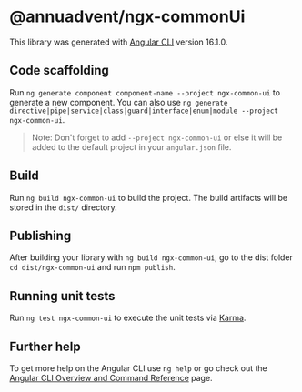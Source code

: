 # @annuadvent/ngx-commonUi

This library was generated with [Angular CLI](https://github.com/angular/angular-cli) version 16.1.0.

## Code scaffolding

Run `ng generate component component-name --project ngx-common-ui` to generate a new component. You can also use `ng generate directive|pipe|service|class|guard|interface|enum|module --project ngx-common-ui`.

> Note: Don't forget to add `--project ngx-common-ui` or else it will be added to the default project in your `angular.json` file.

## Build

Run `ng build ngx-common-ui` to build the project. The build artifacts will be stored in the `dist/` directory.

## Publishing

After building your library with `ng build ngx-common-ui`, go to the dist folder `cd dist/ngx-common-ui` and run `npm publish`.

## Running unit tests

Run `ng test ngx-common-ui` to execute the unit tests via [Karma](https://karma-runner.github.io).

## Further help

To get more help on the Angular CLI use `ng help` or go check out the [Angular CLI Overview and Command Reference](https://angular.io/cli) page.
